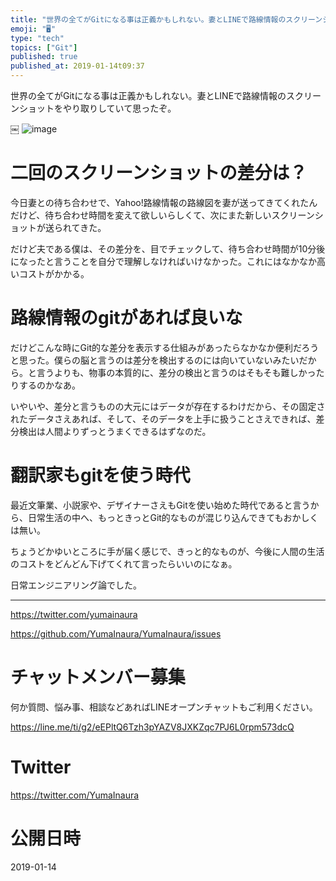 ```yaml
---
title: "世界の全てがGitになる事は正義かもしれない。妻とLINEで路線情報のスクリーンショットをやり取りしていて思ったぞ。"
emoji: "🖥"
type: "tech"
topics: ["Git"]
published: true
published_at: 2019-01-14t09:37
---
```


世界の全てがGitになる事は正義かもしれない。妻とLINEで路線情報のスクリーンショットをやり取りしていて思ったぞ。

￼
![image](https://user-images.githubusercontent.com/13635059/51092859-c4e50500-17df-11e9-8942-c140fd66a3ac.png)


# 二回のスクリーンショットの差分は？

今日妻との待ち合わせで、Yahoo!路線情報の路線図を妻が送ってきてくれたんだけど、待ち合わせ時間を変えて欲しいらしくて、次にまた新しいスクリーンショットが送られてきた。

だけど夫である僕は、その差分を、目でチェックして、待ち合わせ時間が10分後になったと言うことを自分で理解しなければいけなかった。これにはなかなか高いコストがかかる。

# 路線情報のgitがあれば良いな

だけどこんな時にGit的な差分を表示する仕組みがあったらなかなか便利だろうと思った。僕らの脳と言うのは差分を検出するのには向いていないみたいだから。と言うよりも、物事の本質的に、差分の検出と言うのはそもそも難しかったりするのかなあ。

いやいや、差分と言うものの大元にはデータが存在するわけだから、その固定されたデータさえあれば、そして、そのデータを上手に扱うことさえできれば、差分検出は人間よりずっとうまくできるはずなのだ。

# 翻訳家もgitを使う時代

最近文筆業、小説家や、デザイナーさえもGitを使い始めた時代であると言うから、日常生活の中へ、もっときっとGit的なものが混じり込んできてもおかしくは無い。

ちょうどかゆいところに手が届く感じで、きっと的なものが、今後に人間の生活のコストをどんどん下げてくれて言ったらいいのになぁ。

日常エンジニアリング論でした。

---

https://twitter.com/yumainaura

https://github.com/YumaInaura/YumaInaura/issues









<!-- Update From Qiita API -->

# チャットメンバー募集


何か質問、悩み事、相談などあればLINEオープンチャットもご利用ください。

https://line.me/ti/g2/eEPltQ6Tzh3pYAZV8JXKZqc7PJ6L0rpm573dcQ





# Twitter


https://twitter.com/YumaInaura


<!-- Update From Qiita API -->



# 公開日時

2019-01-14
